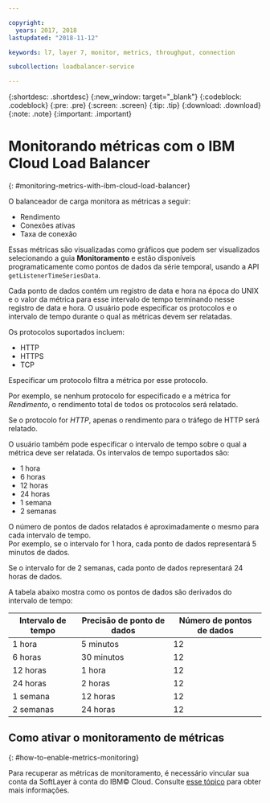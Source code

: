 ```yaml
---

copyright:
  years: 2017, 2018
lastupdated: "2018-11-12"

keywords: l7, layer 7, monitor, metrics, throughput, connection

subcollection: loadbalancer-service

---
```


{:shortdesc: .shortdesc}
{:new_window: target="_blank"}
{:codeblock: .codeblock}
{:pre: .pre}
{:screen: .screen}
{:tip: .tip}
{:download: .download}
{:note: .note}
{:important: .important}

# Monitorando métricas com o IBM Cloud Load Balancer
{: #monitoring-metrics-with-ibm-cloud-load-balancer}

O balanceador de carga monitora as métricas a seguir:

* Rendimento
* Conexões ativas
* Taxa de conexão

Essas métricas são visualizadas como gráficos que podem ser visualizados selecionando a guia **Monitoramento** e estão disponíveis programaticamente como pontos de dados da série temporal, usando a API `getListenerTimeSeriesData`.

Cada ponto de dados contém um registro de data e hora na época do UNIX e o valor da métrica para esse intervalo de tempo terminando nesse registro de data e hora. O usuário pode especificar os protocolos e o intervalo de tempo durante o qual as métricas devem ser relatadas.

Os protocolos suportados incluem:

* HTTP
* HTTPS
* TCP

Especificar um protocolo filtra a métrica por esse protocolo.

Por exemplo, se nenhum protocolo for especificado e a métrica for *Rendimento*, o rendimento total de todos os protocolos será relatado.

Se o protocolo for *HTTP*, apenas o rendimento para o tráfego de HTTP será relatado.

O usuário também pode especificar o intervalo de tempo sobre o qual a métrica deve ser relatada. Os intervalos de tempo suportados são:

* 1 hora
* 6 horas
* 12 horas
* 24 horas
* 1 semana
* 2 semanas

O número de pontos de dados relatados é aproximadamente o mesmo para cada intervalo de tempo.  
Por exemplo, se o intervalo for 1 hora, cada ponto de dados representará 5 minutos de dados.

Se o intervalo for de 2 semanas, cada ponto de dados representará 24 horas de dados.

A tabela abaixo mostra como os pontos de dados são derivados do intervalo de tempo:

| Intervalo de tempo | Precisão de ponto de dados | Número de pontos de dados |                                                                                              
| ------------------------------------------ | --------------------------------------------------- | -------------------|
| 1 hora    | 5 minutos | 12   |
| 6 horas   | 30 minutos | 12  |
| 12 horas  | 1 hora | 12 |
| 24 horas  | 2 horas | 12 |
| 1 semana    | 12 horas | 12 |
| 2 semanas  | 24 horas | 12 |

## Como ativar o monitoramento de métricas
{: #how-to-enable-metrics-monitoring}

Para recuperar as métricas de monitoramento, é necessário vincular sua conta da SoftLayer à conta do IBM© Cloud. Consulte [esse tópico](/docs/account?topic=account-unifyingaccounts#link_accounts) para obter mais informações.
